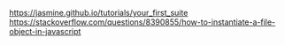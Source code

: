 https://jasmine.github.io/tutorials/your_first_suite
https://stackoverflow.com/questions/8390855/how-to-instantiate-a-file-object-in-javascript